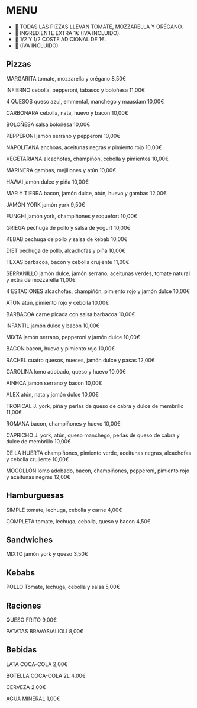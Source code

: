 # MENU

- 📢 TODAS LAS PIZZAS LLEVAN TOMATE, MOZZARELLA Y ORÉGANO.
- 📢 INGREDIENTE EXTRA 1€ (IVA INCLUIDO).
- 📢 1/2 Y 1/2 COSTE ADICIONAL DE 1€.
- 📢 (IVA INCLUIDO)

## Pizzas

MARGARITA
tomate, mozzarella y orégano
8,50€

INFIERNO
cebolla, pepperoni, tabasco y boloñesa
11,00€

4 QUESOS
queso azul, emmental, manchego y maasdam
10,00€

CARBONARA
cebolla, nata, huevo y bacon
10,00€

BOLOÑESA
salsa boloñesa
10,00€

PEPPERONI
jamón serrano y pepperoni
10,00€

NAPOLITANA
anchoas, aceitunas negras y pimiento rojo
10,00€

VEGETARIANA 
alcachofas, champiñón, cebolla y pimientos
10,00€

MARINERA 
gambas, mejillones y atún
10,00€

HAWAI
jamón dulce y piña
10,00€

MAR Y TIERRA
bacon, jamón dulce, atún, huevo y gambas
12,00€

JAMÓN YORK
jamón york
9,50€

FUNGHI
jamón york, champiñones y roquefort
10,00€

GRIEGA
pechuga de pollo y salsa de yogurt
10,00€

KEBAB 
pechuga de pollo y salsa de kebab
10,00€

DIET 
pechuga de pollo, alcachofas y piña
10,00€

TEXAS
barbacoa, bacon y cebolla crujiente
11,00€

SERRANILLO
jamón dulce, jamón serrano, aceitunas verdes, tomate natural y extra de mozzarella
11,00€

4 ESTACIONES
alcachofas, champiñón, pimiento rojo y jamón dulce
10,00€

ATÚN
atún, pimiento rojo y cebolla
10,00€

BARBACOA
carne picada con salsa barbacoa
10,00€

INFANTIL
jamón dulce y bacon
10,00€

MIXTA
jamón serrano, pepperoni y jamón dulce
10,00€

BACON
bacon, huevo y pimiento rojo
10,00€

RACHEL
cuatro quesos, nueces, jamón dulce y pasas
12,00€

CAROLINA
lomo adobado, queso y huevo
10,00€

AINHOA
jamón serrano y bacon
10,00€

ALEX
atún, nata y jamón dulce
10,00€

TROPICAL
J. york, piña y perlas de queso de cabra y dulce de membrillo
11,00€

ROMANA
bacon, champiñones y huevo
10,00€

CAPRICHO
J. york, atún, queso manchego, perlas de queso de cabra y dulce de membrillo
10,00€

DE LA HUERTA
champiñones, pimiento verde, aceitunas negras, alcachofas y cebolla crujiente
10,00€

MOGOLLÓN
lomo adobado, bacon, champiñones, pepperoni, pimiento rojo y aceitunas negras
12,00€

## Hamburguesas

SIMPLE
tomate, lechuga, cebolla y carne
4,00€

COMPLETA
tomate, lechuga, cebolla, queso y bacon
4,50€

## Sandwiches

MIXTO
jamón york y queso
3,50€

## Kebabs

POLLO
Tomate, lechuga, cebolla y salsa
5,00€

## Raciones

QUESO FRITO
9,00€

PATATAS BRAVAS/ALIOLI
8,00€

## Bebidas

LATA COCA-COLA
2,00€

BOTELLA COCA-COLA 2L
4,00€

CERVEZA
2,00€

AGUA MINERAL
1,00€